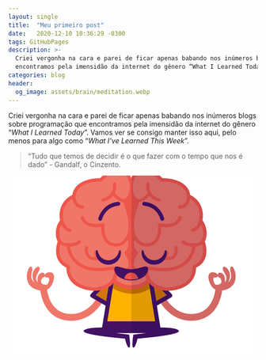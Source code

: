 ```yaml
---
layout: single
title:  "Meu primeiro post"
date:   2020-12-10 10:36:29 -0300
tags: GitHubPages
description: >-
  Criei vergonha na cara e parei de ficar apenas babando nos inúmeros blogs sobre programação que
  encontramos pela imensidão da internet do gênero “What I Learned Today”.
categories: blog
header:
  og_image: assets/brain/meditation.webp
---
```


Criei vergonha na cara e parei de ficar apenas babando nos inúmeros blogs sobre programação que
encontramos pela imensidão da internet do gênero “*What I Learned Today*”. Vamos ver se
consigo manter isso aqui, pelo menos para algo como “*What I've Learned This Week*”.
<!-- excerpt-separator -->

> “Tudo que temos de decidir é o que fazer com o tempo que nos é dado” - Gandalf, o Cinzento.


<p align="center">
<img src="/assets/brain/meditation.webp">
</p>
